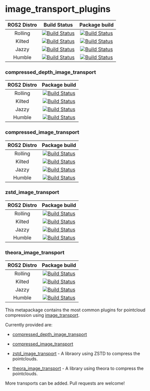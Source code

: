 # image_transport_plugins

ROS2 Distro | Build Status | Package build |
:---------: | :----: | :----------: |
Rolling |  [![Build Status](https://build.ros2.org/buildStatus/icon?job=Rdev__image_transport_plugins__ubuntu_noble_amd64)](https://build.ros2.org/job/Rdev__image_transport_plugins__ubuntu_noble_amd64/) |  [![Build Status](https://build.ros2.org/buildStatus/icon?job=Rbin_uN64__image_transport_plugins__ubuntu_noble_amd64__binary)](https://build.ros2.org/job/Rbin_uN64__image_transport_plugins__ubuntu_noble_amd64__binary/) |
Kilted |  [![Build Status](https://build.ros2.org/buildStatus/icon?job=Kdev__image_transport_plugins__ubuntu_noble_amd64)](https://build.ros2.org/job/Kdev__image_transport_plugins__ubuntu_noble_amd64/) |  [![Build Status](https://build.ros2.org/buildStatus/icon?job=Kbin_uN64__image_transport_plugins__ubuntu_noble_amd64__binary)](https://build.ros2.org/job/Kbin_uN64__image_transport_plugins__ubuntu_noble_amd64__binary/) |
Jazzy |  [![Build Status](https://build.ros2.org/buildStatus/icon?job=Jdev__image_transport_plugins__ubuntu_noble_amd64)](https://build.ros2.org/job/Jdev__image_transport_plugins__ubuntu_noble_amd64/) |  [![Build Status](https://build.ros2.org/buildStatus/icon?job=Jbin_uN64__image_transport_plugins__ubuntu_noble_amd64__binary)](https://build.ros2.org/job/Jbin_uN64__image_transport_plugins__ubuntu_noble_amd64__binary/) |
Humble |  [![Build Status](https://build.ros2.org/buildStatus/icon?job=Hdev__image_transport_plugins__ubuntu_jammy_amd64)](https://build.ros2.org/job/Hdev__image_transport_plugins__ubuntu_jammy_amd64/) |  [![Build Status](https://build.ros2.org/buildStatus/icon?job=Hbin_uJ64__image_transport_plugins__ubuntu_jammy_amd64__binary)](https://build.ros2.org/job/Hbin_uJ64__image_transport_plugins__ubuntu_jammy_amd64__binary/) |

### compressed_depth_image_transport

ROS2 Distro | Package build |
:---------: | :----------: |
Rolling | [![Build Status](https://build.ros2.org/buildStatus/icon?job=Rbin_uN64__compressed_depth_image_transport__ubuntu_noble_amd64__binary)](https://build.ros2.org/job/Rbin_uN64__compressed_depth_image_transport__ubuntu_noble_amd64__binary/) |
Kilted | [![Build Status](https://build.ros2.org/buildStatus/icon?job=Kbin_uN64__compressed_depth_image_transport__ubuntu_noble_amd64__binary)](https://build.ros2.org/job/Kbin_uN64__compressed_depth_image_transport__ubuntu_noble_amd64__binary/) |
Jazzy | [![Build Status](https://build.ros2.org/buildStatus/icon?job=Jbin_uN64__compressed_depth_image_transport__ubuntu_noble_amd64__binary)](https://build.ros2.org/job/Jbin_uN64__compressed_depth_image_transport__ubuntu_noble_amd64__binary/) |
Humble | [![Build Status](https://build.ros2.org/buildStatus/icon?job=Hbin_uJ64__compressed_depth_image_transport__ubuntu_jammy_amd64__binary)](https://build.ros2.org/job/Hbin_uJ64__compressed_depth_image_transport__ubuntu_jammy_amd64__binary/) |

### compressed_image_transport

ROS2 Distro | Package build |
:---------: | :----------: |
Rolling | [![Build Status](https://build.ros2.org/buildStatus/icon?job=Rbin_uN64__compressed_image_transport__ubuntu_noble_amd64__binary)](https://build.ros2.org/job/Rbin_uN64__compressed_image_transport__ubuntu_noble_amd64__binary/) |
Kilted | [![Build Status](https://build.ros2.org/buildStatus/icon?job=Kbin_uN64__compressed_image_transport__ubuntu_noble_amd64__binary)](https://build.ros2.org/job/Kbin_uN64__compressed_image_transport__ubuntu_noble_amd64__binary/) |
Jazzy | [![Build Status](https://build.ros2.org/buildStatus/icon?job=Jbin_uN64__compressed_image_transport__ubuntu_noble_amd64__binary)](https://build.ros2.org/job/Jbin_uN64__compressed_image_transport__ubuntu_noble_amd64__binary/) |
Humble | [![Build Status](https://build.ros2.org/buildStatus/icon?job=Hbin_uJ64__compressed_image_transport__ubuntu_jammy_amd64__binary)](https://build.ros2.org/job/Hbin_uJ64__compressed_image_transport__ubuntu_jammy_amd64__binary/) |

### zstd_image_transport

ROS2 Distro | Package build |
:---------: | :----------: |
Rolling | [![Build Status](https://build.ros2.org/buildStatus/icon?job=Rbin_uN64__zstd_image_transport__ubuntu_noble_amd64__binary)](https://build.ros2.org/job/Rbin_uN64__zstd_image_transport__ubuntu_noble_amd64__binary/) |
Kilted | [![Build Status](https://build.ros2.org/buildStatus/icon?job=Kbin_uN64__zstd_image_transport__ubuntu_noble_amd64__binary)](https://build.ros2.org/job/Kbin_uN64__zstd_image_transport__ubuntu_noble_amd64__binary/) |
Jazzy | [![Build Status](https://build.ros2.org/buildStatus/icon?job=Jbin_uN64__zstd_image_transport__ubuntu_noble_amd64__binary)](https://build.ros2.org/job/Jbin_uN64__zstd_image_transport__ubuntu_noble_amd64__binary/) |
Humble | [![Build Status](https://build.ros2.org/buildStatus/icon?job=Hbin_uJ64__zstd_image_transport__ubuntu_jammy_amd64__binary)](https://build.ros2.org/job/Hbin_uJ64__zstd_image_transport__ubuntu_jammy_amd64__binary/) |

### theora_image_transport

ROS2 Distro | Package build |
:---------: | :----------: |
Rolling | [![Build Status](https://build.ros2.org/buildStatus/icon?job=Rbin_uN64__theora_image_transport__ubuntu_noble_amd64__binary)](https://build.ros2.org/job/Rbin_uN64__theora_image_transport__ubuntu_noble_amd64__binary/) |
Kilted | [![Build Status](https://build.ros2.org/buildStatus/icon?job=Kbin_uN64__theora_image_transport__ubuntu_noble_amd64__binary)](https://build.ros2.org/job/Kbin_uN64__theora_image_transport__ubuntu_noble_amd64__binary/) |
Jazzy | [![Build Status](https://build.ros2.org/buildStatus/icon?job=Jbin_uN64__theora_image_transport__ubuntu_noble_amd64__binary)](https://build.ros2.org/job/Jbin_uN64__theora_image_transport__ubuntu_noble_amd64__binary/) |
Humble | [![Build Status](https://build.ros2.org/buildStatus/icon?job=Hbin_uJ64__theora_image_transport__ubuntu_jammy_amd64__binary)](https://build.ros2.org/job/Hbin_uJ64__theora_image_transport__ubuntu_jammy_amd64__binary/) |


This metapackage contains the most common plugins for pointcloud compression using [image_transport](https://docs.ros.org/en/rolling/p/image_transport/).

Currently provided are:

- [compressed_depth_image_transport](https://github.com/ros-perception/image_transport_plugins/tree/rolling/compressed_depth_image_transport)

- [compressed_image_transport](https://github.com/ros-perception/image_transport_plugins/tree/rolling/compressed_depth_image_transport)

- [zstd_image_transport](https://github.com/ros-perception/image_transport_plugins/tree/rolling/zstd_image_transport) - A libraory using ZSTD to compress the pointclouds.

- [theora_image_transport](https://github.com/ros-perception/image_transport_plugins/tree/master/theora_image_transport) - A library using theora to compress the pointclouds.

More transports can be added. Pull requests are welcome!